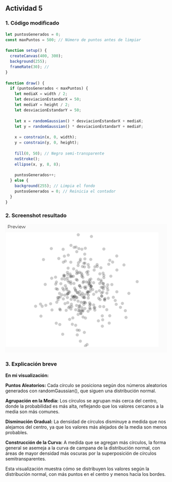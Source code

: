 ## Actividad 5

### 1. Código modificado

```js
let puntosGenerados = 0;
const maxPuntos = 500; // Número de puntos antes de limpiar

function setup() {
  createCanvas(400, 300);
  background(255);
  frameRate(30); // 
}

function draw() {
  if (puntosGenerados < maxPuntos) {
    let mediaX = width / 2;
    let desviacionEstandarX = 50;
    let mediaY = height / 2;
    let desviacionEstandarY = 50;

    let x = randomGaussian() * desviacionEstandarX + mediaX;
    let y = randomGaussian() * desviacionEstandarY + mediaY;

    x = constrain(x, 0, width);
    y = constrain(y, 0, height);

    fill(0, 50); // Negro semi-transparente
    noStroke();
    ellipse(x, y, 8, 8);

    puntosGenerados++;
  } else {
    background(255); // Limpia el fondo
    puntosGenerados = 0; // Reinicia el contador
  }
}
```

### 2. Screenshot resultado

![Resultado simulación](../../../../assets/Actividad5.png)

### 3. Explicación breve

**En mi visualización:**

**Puntos Aleatorios:** Cada círculo se posiciona según dos números aleatorios generados con randomGaussian(), que siguen una distribución normal.

**Agrupación en la Media:** Los círculos se agrupan más cerca del centro, donde la probabilidad es más alta, reflejando que los valores cercanos a la media son más comunes.

**Disminución Gradual:** La densidad de círculos disminuye a medida que nos alejamos del centro, ya que los valores más alejados de la media son menos probables.

**Construcción de la Curva:** A medida que se agregan más círculos, la forma general se asemeja a la curva de campana de la distribución normal, con áreas de mayor densidad más oscuras por la superposición de círculos semitransparentes.

Esta visualización muestra cómo se distribuyen los valores según la distribución normal, con más puntos en el centro y menos hacia los bordes.
